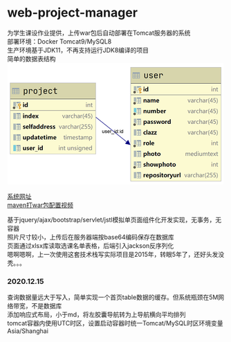 # web-project-manager
为学生课设作业提供，上传war包后自动部署在Tomcat服务器的系统  
部署环境：Docker Tomcat9/MySQL8  
生产环境基于JDK11，不再支持运行JDK8编译的项目  
简单的数据表结构  
![数据表](./asserts/table.PNG)  

[系统网址](http://114.116.213.241/web-project-manager/)  
[maven打war包配置视频](https://mooc1-1.chaoxing.com/nodedetailcontroller/visitnodedetail?courseId=91374545&knowledgeId=387884587)

基于jquery/ajax/bootstrap/servlet/jstl模拟单页面组件化开发实现，无事务，无容器    
照片尺寸较小，上传后在服务器端按base64编码保存在数据库  
页面通过xlsx库读取选课名单表格，后端引入jackson反序列化  
嗯啊嗯啊，上一次使用这套技术栈写实际项目是2015年，转眼5年了，还好头发没秃。。。  
### 2020.12.15
查询数据量远大于写入，简单实现一个首页table数据的缓存。但系统瓶颈在5M网络带宽，不是数据库  
添加响应式布局，小于md，将左胶囊导航转为上导航横向平均排列    
tomcat容器内使用UTC时区，设置启动容器时统一Tomcat/MySQL时区环境变量Asia/Shanghai  